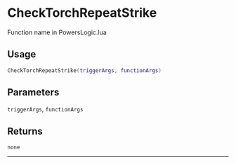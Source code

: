# CheckTorchRepeatStrike
Function name in PowersLogic.lua
## Usage
```lua
CheckTorchRepeatStrike(triggerArgs, functionArgs)
```
## Parameters
`triggerArgs`, `functionArgs`
## Returns
`none`

---